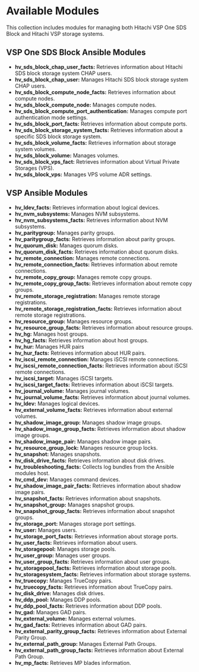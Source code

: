 
# Available Modules

This collection includes modules for managing both Hitachi VSP One SDS Block and Hitachi VSP storage systems.

## VSP One SDS Block Ansible Modules

- **hv_sds_block_chap_user_facts:** Retrieves information about Hitachi SDS block storage system CHAP users.
- **hv_sds_block_chap_user:** Manages Hitachi SDS block storage system CHAP users.
- **hv_sds_block_compute_node_facts:** Retrieves information about compute nodes.
- **hv_sds_block_compute_node:** Manages compute nodes.
- **hv_sds_block_compute_port_authentication:** Manages compute port authentication mode settings.
- **hv_sds_block_port_facts:** Retrieves information about compute ports.
- **hv_sds_block_storage_system_facts:** Retrieves information about a specific SDS block storage system.
- **hv_sds_block_volume_facts:** Retrieves information about storage system volumes.
- **hv_sds_block_volume:** Manages volumes.
- **hv_sds_block_vps_fact:** Retrieves information about Virtual Private Storages (VPS).
- **hv_sds_block_vps:** Manages VPS volume ADR settings.

## VSP Ansible Modules

- **hv_ldev_facts:** Retrieves information about logical devices.
- **hv_nvm_subsystems:** Manages NVM subsystems.
- **hv_nvm_subsystems_facts:** Retrieves information about NVM subsystems.
- **hv_paritygroup:** Manages parity groups.
- **hv_paritygroup_facts:** Retrieves information about parity groups.
- **hv_quorum_disk:** Manages quorum disks.
- **hv_quorum_disk_facts:** Retrieves information about quorum disks.
- **hv_remote_connection:** Manages remote connections.
- **hv_remote_connection_facts:** Retrieves information about remote connections.
- **hv_remote_copy_group:** Manages remote copy groups.
- **hv_remote_copy_group_facts:** Retrieves information about remote copy groups.
- **hv_remote_storage_registration:** Manages remote storage registrations.
- **hv_remote_storage_registration_facts:** Retrieves information about remote storage registrations.
- **hv_resource_group:** Manages resource groups.
- **hv_resource_group_facts:** Retrieves information about resource groups.
- **hv_hg:** Manages host groups.
- **hv_hg_facts:** Retrieves information about host groups.
- **hv_hur:** Manages HUR pairs
- **hv_hur_facts:** Retrieves information about HUR pairs.
- **hv_iscsi_remote_connection:** Manages iSCSI remote connections.
- **hv_iscsi_remote_connection_facts:** Retrieves information about iSCSI remote connections.
- **hv_iscsi_target:** Manages iSCSI targets.
- **hv_iscsi_target_facts:** Retrieves information about iSCSI targets.
- **hv_journal_volume:** Manages journal volumes.
- **hv_journal_volume_facts:** Retrieves information about journal volumes.
- **hv_ldev:** Manages logical devices.
- **hv_external_volume_facts:** Retrieves information about external volumes.
- **hv_shadow_image_group:** Manages shadow image groups.
- **hv_shadow_image_group_facts:** Retrieves information about shadow image groups.
- **hv_shadow_image_pair:** Manages shadow image pairs.
- **hv_resource_group_lock:** Manages resource group locks.
- **hv_snapshot:** Manages snapshots.
- **hv_disk_drive_facts:** Retrieves information about disk drives.
- **hv_troubleshooting_facts:** Collects log bundles from the Ansible modules host.
- **hv_cmd_dev:** Manages command devices.
- **hv_shadow_image_pair_facts:** Retrieves information about shadow image pairs.
- **hv_snapshot_facts:** Retrieves information about snapshots.
- **hv_snapshot_group:** Manages snapshot groups.
- **hv_snapshot_group_facts:** Retrieves information about snapshot groups.
- **hv_storage_port:** Manages storage port settings.
- **hv_user:** Manages users.
- **hv_storage_port_facts:** Retrieves information about storage ports.
- **hv_user_facts:** Retrieves information about users.
- **hv_storagepool:** Manages storage pools.
- **hv_user_group:** Manages user groups.
- **hv_user_group_facts:** Retrieves information about user groups.
- **hv_storagepool_facts:** Retrieves information about storage pools.
- **hv_storagesystem_facts:** Retrieves information about storage systems.
- **hv_truecopy:** Manages TrueCopy pairs.
- **hv_truecopy_facts:** Retrieves information about TrueCopy pairs.
- **hv_disk_drive:** Manages disk drives.
- **hv_ddp_pool:** Manages DDP pools.
- **hv_ddp_pool_facts:** Retrieves information about DDP pools.
- **hv_gad:** Manages GAD pairs.
- **hv_external_volume:** Manages external volumes.
- **hv_gad_facts:** Retrieves information about GAD pairs.
- **hv_external_parity_group_facts:** Retrieves information about External Parity Group.
- **hv_external_path_group:** Manages External Path Groups.
- **hv_external_path_group_facts:** Retrieves information about External Path Group.
- **hv_mp_facts:** Retrieves MP blades information.
